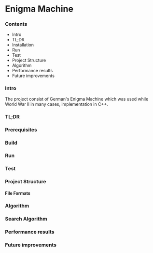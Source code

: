 # Enigma Machine

### Contents
* Intro
* TL;DR
* Installation
* Run
* Test
* Project Structure
* Algorithm
* Performance results
* Future improvements

### Intro
The project consist of German's Enigma Machine which was used while World War II in many cases, implementation in C++.
### TL;DR
### Prerequisites
### Build
### Run
### Test
### Project Structure
#### File Formats
### Algorithm
### Search Algorithm
### Performance results
### Future improvements